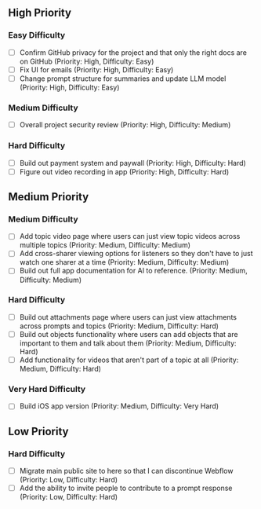 ## High Priority

### Easy Difficulty
- [ ] Confirm GitHub privacy for the project and that only the right docs are on GitHub (Priority: High, Difficulty: Easy)
- [ ] Fix UI for emails (Priority: High, Difficulty: Easy)
- [ ] Change prompt structure for summaries and update LLM model (Priority: High, Difficulty: Easy)

### Medium Difficulty
- [ ] Overall project security review (Priority: High, Difficulty: Medium)

### Hard Difficulty
- [ ] Build out payment system and paywall (Priority: High, Difficulty: Hard)
- [ ] Figure out video recording in app (Priority: High, Difficulty: Hard)

## Medium Priority

### Medium Difficulty
- [ ] Add topic video page where users can just view topic videos across multiple topics (Priority: Medium, Difficulty: Medium)
- [ ] Add cross-sharer viewing options for listeners so they don't have to just watch one sharer at a time (Priority: Medium, Difficulty: Medium)
- [ ] Build out full app documentation for AI to reference. (Priority: Medium, Difficulty: Medium)

### Hard Difficulty
- [ ] Build out attachments page where users can just view attachments across prompts and topics (Priority: Medium, Difficulty: Hard)
- [ ] Build out objects functionality where users can add objects that are important to them and talk about them (Priority: Medium, Difficulty: Hard)
- [ ] Add functionality for videos that aren't part of a topic at all (Priority: Medium, Difficulty: Hard)

### Very Hard Difficulty
- [ ] Build iOS app version (Priority: Medium, Difficulty: Very Hard)

## Low Priority

### Hard Difficulty
- [ ] Migrate main public site to here so that I can discontinue Webflow (Priority: Low, Difficulty: Hard)
- [ ] Add the ability to invite people to contribute to a prompt response (Priority: Low, Difficulty: Hard) 